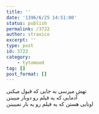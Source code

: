 ```yaml
---
title: ''
date: '1396/6/25 14:51:00'
status: publish
permalink: /3722
author: straxico
excerpt: ''
type: post
id: 3722
category:
    - tytomood
tag: []
post_format: []
---
```

تهش میرسی به جایی که قبول میکنی  
آدمایی که یه فیلم رو دوبار میبینن  
اونایی هستن که یه فیلم رو یه بار نمیبینن